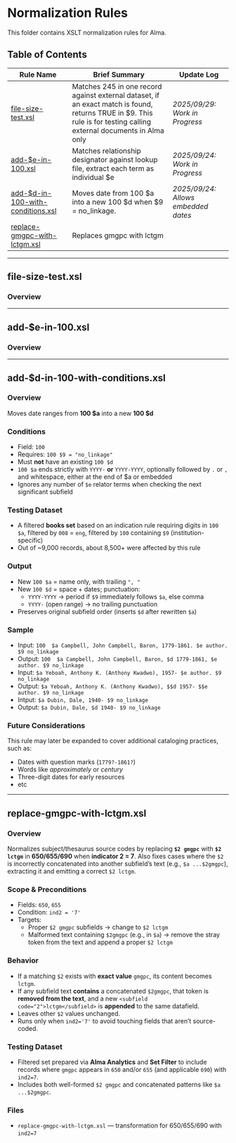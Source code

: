 # Normalization Rules

This folder contains XSLT normalization rules for Alma.  

## Table of Contents
| Rule Name | Brief Summary | Update Log |
|---|---|---|
| [file-size-test.xsl](#file-size-testxsl) | Matches 245 in one record against external dataset, if an exact match is found, returns TRUE in $9. This rule is for testing calling external documents in Alma only | *2025/09/29: Work in Progress*|
| [add-$e-in-100.xsl](#add-e-in-100xsl) | Matches relationship designator against lookup file, extract each term as individual $e | *2025/09/24: Work in Progress*|
| [add-$d-in-100-with-conditions.xsl](#add-d-in-100-with-conditionsxsl) | Moves date from 100 $a into a new 100 $d when $9 = no_linkage. | *2025/09/24: Allows embedded dates* |
| [replace-gmgpc-with-lctgm.xsl](#replace-gmgpc-with-lctgmxsl) | Replaces gmgpc with lctgm |  |

---
## file-size-test.xsl
### Overview 
---
## add-$e-in-100.xsl
### Overview 

---

## add-$d-in-100-with-conditions.xsl
### Overview
Moves date ranges from **100 $a** into a new **100 $d**
### Conditions
- Field: `100`
- Requires: `100 $9 = "no_linkage"`
- Must **not** have an existing `100 $d`
- `100 $a` ends strictly with `YYYY-` **or** `YYYY-YYYY`, optionally followed by `.` or `,` and whitespace, either at the end of $a or embedded
- Ignores any number of `$e` relator terms when checking the next significant subfield

### Testing Dataset
- A filtered **books set** based on an indication rule requiring digits in `100 $a`, filtered by `008` = `eng`, filtered by `100` containing `$9` (institution-specific)  
- Out of ~9,000 records, about 8,500+ were affected by this rule

### Output
- New `100 $a` = name only, with trailing `", "`
- New `100 $d` = space + dates; punctuation:
  - `YYYY-YYYY` → period if `$9` immediately follows `$a`, else comma
  - `YYYY-` (open range) → no trailing punctuation
- Preserves original subfield order (inserts `$d` after rewritten `$a`)

### Sample
- Input: `100  $a Campbell, John Campbell, Baron, 1779-1861. $e author. $9 no_linkage`
- Output: `100  $a Campbell, John Campbell, Baron, $d 1779-1861, $e author. $9 no_linkage`
- Input: `$a Yeboah, Anthony K. (Anthony Kwadwo), 1957- $e author. $9 no_linkage`
- Output: `$a Yeboah, Anthony K. (Anthony Kwadwo), $$d 1957- $$e author. $9 no_linkage`
- Intput: `$a Dubin, Dale, 1940- $9 no_linkage`
- Output: `$a Dubin, Dale, $d 1940- $9 no_linkage`
### Future Considerations
This rule may later be expanded to cover additional cataloging practices, such as:
- Dates with question marks (`1779?-1861?`)
- Words like *approximately* or *century*
- Three-digit dates for early resources
- etc

---

## replace-gmgpc-with-lctgm.xsl

### Overview
Normalizes subject/thesaurus source codes by replacing **`$2 gmgpc`** with **`$2 lctgm`** in **650/655/690** when **indicator 2 = 7**. Also fixes cases where the `$2` is incorrectly concatenated into another subfield’s text (e.g., `$a ...$2gmgpc`), extracting it and emitting a correct `$2 lctgm`.

### Scope & Preconditions
- Fields: `650`, `655`
- Condition: `ind2 = '7'`
- Targets:
  - Proper `$2 gmgpc` subfields → change to `$2 lctgm`
  - Malformed text containing `$2gmgpc` (e.g., in `$a`) → remove the stray token from the text and append a proper `$2 lctgm`

### Behavior
- If a matching `$2` exists with **exact value** `gmgpc`, its content becomes `lctgm`.
- If any subfield text **contains** a concatenated `$2gmgpc`, that token is **removed from the text**, and a new `<subfield code="2">lctgm</subfield>` is **appended** to the same datafield.
- Leaves other `$2` values unchanged.
- Runs only when `ind2='7'` to avoid touching fields that aren’t source-coded.

### Testing Dataset
- Filtered set prepared via **Alma Analytics** and **Set Filter** to include records where `gmgpc` appears in `650` and/or `655` (and applicable `690`) with `ind2=7`.
- Includes both well-formed `$2 gmgpc` and concatenated patterns like `$a ...$2gmgpc`.

### Files
- `replace-gmgpc-with-lctgm.xsl` — transformation for 650/655/690 with `ind2=7`
